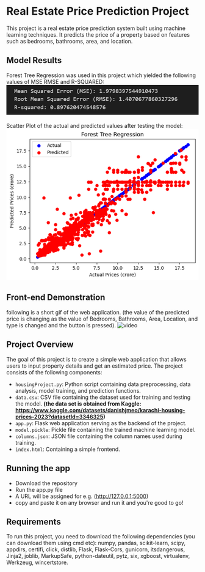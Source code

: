 # Real Estate Price Prediction Project

This project is a real estate price prediction system built using machine learning techniques. It predicts the price of a property based on features such as bedrooms, bathrooms, area, and location.

## Model Results
Forest Tree Regression was used in this project which yielded the following values of MSE RMSE and R-SQUARED:
![error values](/Screenshots/value_of_errors.png)
<br> <br> Scatter Plot of the actual and predicted values after testing the model:
![chart](/Screenshots/chart.png)

## Front-end Demonstration
following is a short gif of the web application. (the value of the predicted price is changing as the value of Bedrooms, Bathrooms, Area, Location, and type is changed and the button is pressed).
![video](/Screenshots/webapp_demonstration.gif)

## Project Overview

The goal of this project is to create a simple web application that allows users to input property details and get an estimated price. The project consists of the following components:

- `housingProject.py`: Python script containing data preprocessing, data analysis, model training, and prediction functions.
- `data.csv`: CSV file containing the dataset used for training and testing the model. **(the data set is obtained from Kaggle: https://www.kaggle.com/datasets/danishjmeo/karachi-housing-prices-2023?datasetId=3346325)**
- `app.py`: Flask web application serving as the backend of the project.
- `model.pickle`: Pickle file containing the trained machine learning model.
- `columns.json`: JSON file containing the column names used during training.
- `index.html`: Containing a simple frontend.

## Running the app
- Download the repository
- Run the app.py file
- A URL will be assigned for e.g. (http://127.0.0.1:5000)
- copy and paste it on any browser and run it and you're good to go!

## Requirements

To run this project, you need to download the following dependencies (you can download them using cmd etc):
numpy, pandas, scikit-learn, scipy, appdirs, certifi, click, distlib, Flask, Flask-Cors, gunicorn, itsdangerous, Jinja2, joblib, MarkupSafe, python-dateutil, pytz, six, xgboost, virtualenv, Werkzeug, wincertstore.
